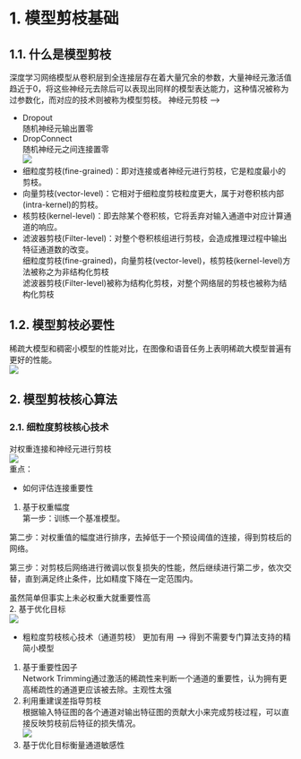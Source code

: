 # 1. 模型剪枝基础
## 1.1. 什么是模型剪枝
深度学习网络模型从卷积层到全连接层存在着大量冗余的参数，大量神经元激活值趋近于0，将这些神经元去除后可以表现出同样的模型表达能力，这种情况被称为过参数化，而对应的技术则被称为模型剪枝。
神经元剪枝 -->  
- Dropout  
随机神经元输出置零
- DropConnect  
随机神经元之间连接置零  
![](https://pic1.zhimg.com/80/v2-6e8c9ebee7895c2aeb36ffb05fa3e05c_720w.webp)
- 细粒度剪枝(fine-grained)：即对连接或者神经元进行剪枝，它是粒度最小的剪枝。
- 向量剪枝(vector-level)：它相对于细粒度剪枝粒度更大，属于对卷积核内部(intra-kernel)的剪枝。
- 核剪枝(kernel-level)：即去除某个卷积核，它将丢弃对输入通道中对应计算通道的响应。
- 滤波器剪枝(Filter-level)：对整个卷积核组进行剪枝，会造成推理过程中输出特征通道数的改变。  
细粒度剪枝(fine-grained)，向量剪枝(vector-level)，核剪枝(kernel-level)方法被称之为非结构化剪枝  
滤波器剪枝(Filter-level)被称为结构化剪枝，对整个网络层的剪枝也被称为结构化剪枝

## 1.2. 模型剪枝必要性
稀疏大模型和稠密小模型的性能对比，在图像和语音任务上表明稀疏大模型普遍有更好的性能。  
![](https://pic1.zhimg.com/80/v2-91ef38dfe21f70f702627ea4240f3690_720w.webp)  
## 2. 模型剪枝核心算法
### 2.1. 细粒度剪枝核心技术
对权重连接和神经元进行剪枝  
![](https://pic4.zhimg.com/80/v2-3bd002b2b523d64215d2b06e860871ff_720w.webp)  
重点：  
- 如何评估连接重要性
1. 基于权重幅度  
第一步：训练一个基准模型。  

第二步：对权重值的幅度进行排序，去掉低于一个预设阈值的连接，得到剪枝后的网络。  

第三步：对剪枝后网络进行微调以恢复损失的性能，然后继续进行第二步，依次交替，直到满足终止条件，比如精度下降在一定范围内。  

虽然简单但事实上未必权重大就重要性高  
2. 基于优化目标  
![](https://pic3.zhimg.com/80/v2-69554cb10f95edc695a262f6f1c4f016_720w.webp)  

- 粗粒度剪枝核心技术（通道剪枝）
更加有用 --> 得到不需要专门算法支持的精简小模型  
1. 基于重要性因子  
Network Trimming通过激活的稀疏性来判断一个通道的重要性，认为拥有更高稀疏性的通道更应该被去除。主观性太强
2. 利用重建误差指导剪枝  
根据输入特征图的各个通道对输出特征图的贡献大小来完成剪枝过程，可以直接反映剪枝前后特征的损失情况。  
![](https://pic2.zhimg.com/80/v2-2bda30032809231bde55e6274c9a069d_720w.webp)  
3. 基于优化目标衡量通道敏感性